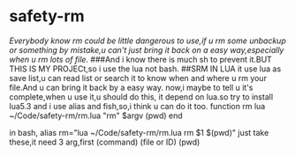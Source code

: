 # safety-rm
*Everybody know rm could be little dangerous to use,if u rm some unbackup or something by mistake,u can't just bring it back on a easy way,especially when u rm lots of file.*
###And i know there is much sh to prevent it.BUT THIS IS MY PROJECt,so i use the lua not bash.
##SRM IN LUA
  it use lua as save list,u can read list or search it to know when and where u rm your file.And u can bring it back by a easy way.
now,i maybe to tell u it's complete,when u use it,u should do this,
it depend on lua.so try to install lua5.3
and i use alias and fish,so,i think u can do it too.
function rm
	lua ~/Code/safety-rm/rm.lua "rm" $argv (pwd)
end

in bash,
alias rm="lua ~/Code/safety-rm/rm.lua rm $1 $(pwd)"
just take these,it need 3 arg,first (command) (file or ID) (pwd)
